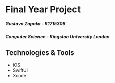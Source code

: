 # Final Year Project

##### Gustavo Zapata - K1715308  
##### Computer Science - Kingston University London  

## Technologies & Tools
 - iOS
 - SwiftUI
 - Xcode